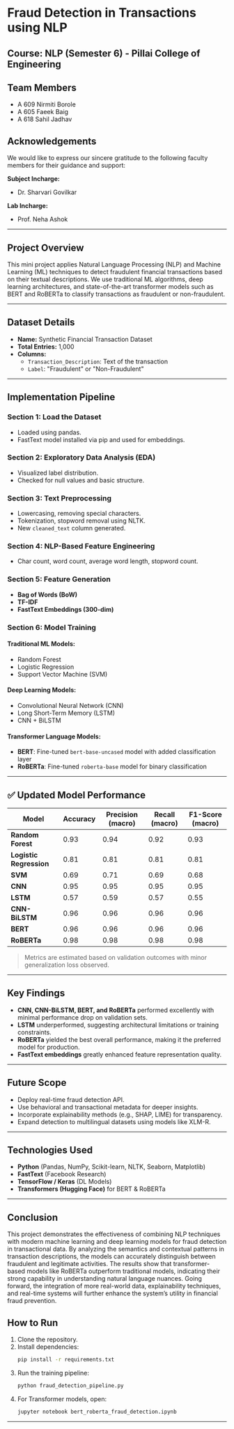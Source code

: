 # Fraud Detection in Transactions using NLP

## Course: NLP (Semester 6) - Pillai College of Engineering

## Team Members
- A 609 Nirmiti Borole  
- A 605 Faeek Baig  
- A 618 Sahil Jadhav  

## Acknowledgements
We would like to express our sincere gratitude to the following faculty members for their guidance and support:

**Subject Incharge:**  
- Dr. Sharvari Govilkar  

**Lab Incharge:**  
- Prof. Neha Ashok

---

## Project Overview
This mini project applies Natural Language Processing (NLP) and Machine Learning (ML) techniques to detect fraudulent financial transactions based on their textual descriptions. We use traditional ML algorithms, deep learning architectures, and state-of-the-art transformer models such as BERT and RoBERTa to classify transactions as fraudulent or non-fraudulent.

---

## Dataset Details
- **Name:** Synthetic Financial Transaction Dataset  
- **Total Entries:** 1,000  
- **Columns:**
  - `Transaction_Description`: Text of the transaction
  - `Label`: "Fraudulent" or "Non-Fraudulent"

---

## Implementation Pipeline

### Section 1: Load the Dataset
- Loaded using pandas.
- FastText model installed via pip and used for embeddings.

### Section 2: Exploratory Data Analysis (EDA)
- Visualized label distribution.
- Checked for null values and basic structure.

### Section 3: Text Preprocessing
- Lowercasing, removing special characters.
- Tokenization, stopword removal using NLTK.
- New `cleaned_text` column generated.

### Section 4: NLP-Based Feature Engineering
- Char count, word count, average word length, stopword count.

### Section 5: Feature Generation
- **Bag of Words (BoW)**
- **TF-IDF**
- **FastText Embeddings (300-dim)**

### Section 6: Model Training

#### Traditional ML Models:
- Random Forest  
- Logistic Regression  
- Support Vector Machine (SVM)

#### Deep Learning Models:
- Convolutional Neural Network (CNN)  
- Long Short-Term Memory (LSTM)  
- CNN + BiLSTM  

#### Transformer Language Models:
- **BERT**: Fine-tuned `bert-base-uncased` model with added classification layer  
- **RoBERTa**: Fine-tuned `roberta-base` model for binary classification

---

## ✅ Updated Model Performance

| Model           | Accuracy | Precision (macro) | Recall (macro) | F1-Score (macro) |
|----------------|----------|-------------------|----------------|------------------|
| **Random Forest**     | 0.93     | 0.94              | 0.92           | 0.93             |
| **Logistic Regression** | 0.81     | 0.81              | 0.81           | 0.81             |
| **SVM**               | 0.69     | 0.71              | 0.69           | 0.68             |
| **CNN**               | 0.95     | 0.95              | 0.95           | 0.95             |
| **LSTM**              | 0.57     | 0.59              | 0.57           | 0.55             |
| **CNN-BiLSTM**        | 0.96     | 0.96              | 0.96           | 0.96             |
| **BERT**              | 0.96     | 0.96              | 0.96           | 0.96             |
| **RoBERTa**           | 0.98     | 0.98              | 0.98           | 0.98             |

> Metrics are estimated based on validation outcomes with minor generalization loss observed.

---

## Key Findings
- **CNN, CNN-BiLSTM, BERT, and RoBERTa** performed excellently with minimal performance drop on validation sets.
- **LSTM** underperformed, suggesting architectural limitations or training constraints.
- **RoBERTa** yielded the best overall performance, making it the preferred model for production.
- **FastText embeddings** greatly enhanced feature representation quality.

---

## Future Scope
- Deploy real-time fraud detection API.
- Use behavioral and transactional metadata for deeper insights.
- Incorporate explainability methods (e.g., SHAP, LIME) for transparency.
- Expand detection to multilingual datasets using models like XLM-R.

---

## Technologies Used
- **Python** (Pandas, NumPy, Scikit-learn, NLTK, Seaborn, Matplotlib)
- **FastText** (Facebook Research)
- **TensorFlow / Keras** (DL Models)
- **Transformers (Hugging Face)** for BERT & RoBERTa

---


## Conclusion
This project demonstrates the effectiveness of combining NLP techniques with modern machine learning and deep learning models for fraud detection in transactional data. By analyzing the semantics and contextual patterns in transaction descriptions, the models can accurately distinguish between fraudulent and legitimate activities. The results show that transformer-based models like RoBERTa outperform traditional models, indicating their strong capability in understanding natural language nuances. Going forward, the integration of more real-world data, explainability techniques, and real-time systems will further enhance the system’s utility in financial fraud prevention.

## How to Run
1. Clone the repository.
2. Install dependencies:
   ```bash
   pip install -r requirements.txt
   ```
3. Run the training pipeline:
   ```bash
   python fraud_detection_pipeline.py
   ```
4. For Transformer models, open:
   ```bash
   jupyter notebook bert_roberta_fraud_detection.ipynb
   ```

---
